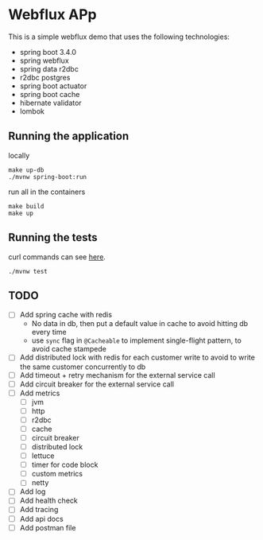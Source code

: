 # Webflux APp

This is a simple webflux demo that uses the following technologies:
- spring boot 3.4.0
- spring webflux
- spring data r2dbc
- r2dbc postgres
- spring boot actuator
- spring boot cache
- hibernate validator
- lombok


## Running the application

locally
```shell
make up-db
./mvnw spring-boot:run
```
run all in the containers
```shell
make build
make up
```

## Running the tests

curl commands can see [here](./src/main/java/dev/meirong/demos/webflux_app/web/CustomerRestController.java).

```shell
./mvnw test
```


## TODO 

- [ ] Add spring cache with redis
   - No data in db, then put a default value in cache to avoid hitting db every time
   - use `sync` flag in `@Cacheable` to implement single-flight pattern, to avoid cache stampede
- [ ] Add distributed lock with redis for each customer write to avoid to write the same customer concurrently to db
- [ ] Add timeout + retry mechanism for the external service call
- [ ] Add circuit breaker for the external service call
- [ ] Add metrics
    - [ ] jvm
    - [ ] http
    - [ ] r2dbc
    - [ ] cache
    - [ ] circuit breaker
    - [ ] distributed lock
    - [ ] lettuce
    - [ ] timer for code block
    - [ ] custom metrics
    - [ ] netty
- [ ] Add log
- [ ] Add health check
- [ ] Add tracing
- [ ] Add api docs
- [ ] Add postman file